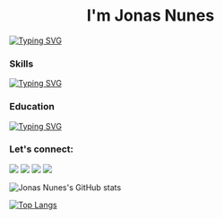 <h1 align="center">I'm Jonas Nunes</h1>

[![Typing SVG](https://readme-typing-svg.demolab.com?font=Fira+Code&pause=1000&width=435&lines=Desenvolvedor)](https://git.io/typing-svg)

### Skills

[![Typing SVG](https://readme-typing-svg.demolab.com?font=Fira+Code&pause=1000&width=435&lines=HTML+%7C+CSS+%7C+BOOTSTRAP+%7C+PHP+%7C+SQL)](https://git.io/typing-svg)

### Education

[![Typing SVG](https://readme-typing-svg.demolab.com?font=Fira+Code&pause=1000&width=435&lines=An%C3%A1lise+e+Desenv.+de+Sistemas)](https://git.io/typing-svg)

### Let's connect:
<a href="https://www.linkedin.com/in/jonasnunees" target="_blank"><img src="https://img.shields.io/badge/-LinkedIn-%230077B5?style=for-the-badge&logo=linkedin&logoColor=white" target="_blank"></a> 
<a href="https://instagram.com/jonasnunesjj" target="_blank"><img src="https://img.shields.io/badge/-Instagram-%23E4405F?style=for-the-badge&logo=instagram&logoColor=white" target="_blank"></a>
<a href="https://www.facebook.com/jonas.nunes.56" target="_blank"><img src="https://img.shields.io/badge/Facebook-1877F2?style=for-the-badge&logo=facebook&logoColor=white" target="_blank"></a>
<a href="https://www.twitter.com/jonas_nunees" target="blank"><img src="https://img.shields.io/badge/Twitter-1DA1F2?style=for-the-badge&logo=twitter&logoColor=white" target="_blank"></a>

![Jonas Nunes's GitHub stats](https://github-readme-stats.vercel.app/api?username=jonasnunes&show_icons=true&theme=tokyonight)

[![Top Langs](https://github-readme-stats.vercel.app/api/top-langs/?username=jonasnunes&layout=compact&hide=jupyter%20notebook,python,javascript,sass&theme=tokyonight)](https://github.com/anuraghazra/github-readme-stats)
